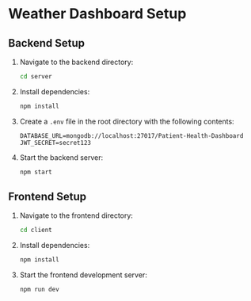 # Weather Dashboard Setup

## Backend Setup

1. Navigate to the backend directory:
    ```bash
    cd server
    ```

2. Install dependencies:
    ```bash
    npm install
    ```

3. Create a `.env` file in the root directory with the following contents:
    ```
    DATABASE_URL=mongodb://localhost:27017/Patient-Health-Dashboard
    JWT_SECRET=secret123
    ```


4. Start the backend server:
    ```bash
    npm start
    ```

## Frontend Setup

1. Navigate to the frontend directory:
    ```bash
    cd client
    ```

2. Install dependencies:
    ```bash
    npm install
    ```



3. Start the frontend development server:
    ```bash
    npm run dev
    ```



